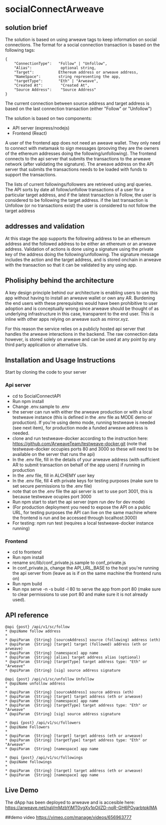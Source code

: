 # socialConnectArweave

## solution brief

The solution is based on using arweave tags to keep information on social connections. The format for a social connection transaction is based on the following tags:
```
{
    "ConnectionType":   "Follow" | "Unfollow",
    "Alias":             optional string,
    "Target":           Ethereum address or arweave address,
    "NameSpace":        string representing the app,
    "targetType":       "Eth" | "Arweave",
    "Created At":        "Created At",
    "Source Address":    "Source Address"
}
```
The current connection between source address and target address is based on the last connection transaction  (either "Follow" or "Unfollow")

The solution is based on two components:
- API server (express/nodejs)
- Frontend (React)

A user of the frontend app does not need an aweave wallet. They only need to connect with metamask to sign messages (prooving they are the owners of the ethereum addresses doing the following/unfollowing). The frontend connects to the api server that submits the transactions to the arweave network (after validating the signature). The arweave address on the API server that submits the transactions needs to be loaded with funds to support the transactions.

The lists of current followings/followers are retrieved using arql queries. The API sorts by date all follow/unfollow transactions of a user for a particular target address, and if the latest transaction is Follow, the user is considered to be following the target address. if the last transaction is Unfollow (or no transactions exist) the user is considered to not follow the target address

## addresses and validation
At this stage the app supports the following address to be an ethereum address and the followed address to be either an ethereum or an arweave address. Validation of actions is done using a signature using the private key of the address doing the following/unfollowing. The signature message includes the action and the target address, and is stored onchain in arweave with the transaction so that it can be validated by any using app.

## Pholisiphy behind the architecture
A key design principle behind our architecture is enabling users to use this app without having to install an arweave wallet or own any AR. Burdening the end users with these prerequisites would have been prohibitive to user adoption and is conceptually wrong since arweave should be thought of as underlying infrastructure in this case, transparent to the end user. This is inline with other apps relying on arweave such as mirror.xyz. 

For this reason the service relies on a publicly hosted api server that handles the arweave interactions in the backend. The raw connection data however, is stored solely on arweave and can be used at any point by any third party application or alternative UIs.


## Installation and Usage Instructions

Start by cloning the code to your server

### Api server
- cd to SocialConnectAPI
- Run npm install
- Change .env.sample to .env
- the server can run with either the arweave production or with a local testweave instance (this is defined in the .env file as MODE demo or production). If you're using demo mode, running testweave is needed (see next item), for production mode a funded arweave address is needed.
- clone and run testweave-docker according to the instruction here: https://github.com/ArweaveTeam/testweave-docker.git (note that testweave-docker occupies ports 80 and 3000 so these will need to be available on the server that runs the api)
- In the .env file, fill in the details of your arweave address (with sufficient AR to submit transaction on behalf of the app users) if running in production
- In the .env file, fill in ALCHEMY user key
- In the .env file, fill 4 eth private keys for testing purposes (make sure to set secure permissions to the .env file)
- note that on the .env file the api server is set to use port 3001, this is because testweave ocupies port 3000
- Run npm start to start the api server (npm run dev for dev mode)
- (For production deployment you need to expose the API on a public URL, for testing purposes the API can live on the same machine where the frontend is run and be accessed through localhost:3000)
- For testing: npm run test (requires a local testweave-docker instance running)


### Frontend
- cd to frontend
- Run npm install
- rename src/lib/conf_private.js.sample to conf_private.js
- In conf_private.js, change the API_URL_BASE to the host you're running the api server from (leave as is if on the same machine the frontend runs on)
- Run npm build
- Run npx serve -n -s build -l 80 to serve the app from port 80 (make sure to clear permissions to use port 80 and make sure it is not already used).

## API reference
```
@api {post} /api/v1/sc/follow 
* @apiName follow address
*
* @apiParam  {String} [sourceAddress] source (following) address (eth)
* @apiParam  {String} [target] target (followed) address (eth or arweave)
* @apiParam  {String} [namespace] app name
* @apiParam  {String} [alias] target address alias (optional)
* @apiParam  {String} [targetType] target address type: "Eth" or "Arweave"
* @apiParam  {String} [sig] source address signature
```

```
@api {post} /api/v1/sc/unfollow Unfollow
* @apiName unfollow address
*
* @apiParam  {String} [sourceAddress] source address (eth)
* @apiParam  {String} [target] target address (eth or arweave)
* @apiParam  {String} [namespace] app name
* @apiParam  {String} [targetType] target address type: "Eth" or "Arweave"
* @apiParam  {String} [sig] source address signature
```

```
* @api {post} /api/v1/sc/followers 
* @apiName Followers
*
* @apiParam  {String} [target] target address (eth or arweave)
* @apiParam  {String} [targetType] target address type: "Eth" or "Arweave"
* @apiParam  {String} [namespace] app name
```

```
* @api {post} /api/v1/sc/followings 
* @apiName followings
*
* @apiParam  {String} [target] target address (eth or arweave)
* @apiParam  {String} [namespace] app name
```

## Live Demo
The dApp has been deployed to arweave and is accesible here: https://arweave.net/naVmMzbYjMT0vgXv1pOiIZD-noR-GH6POyarbtpklMA

##demo video
https://vimeo.com/manage/videos/656963777
